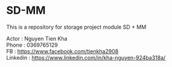 # SD-MM
This is a repository for storage project module SD + MM

Actor : Nguyen Tien Kha  
Phone : 0369765129   
FB : https://www.facebook.com/tienkha2908  
Linkedin : https://www.linkedin.com/in/kha-nguyen-924ba318a/
